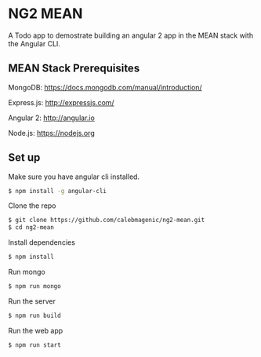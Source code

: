 # NG2 MEAN

A Todo app to demostrate building an angular 2 app in the MEAN stack with the Angular CLI.

## MEAN Stack Prerequisites
MongoDB: https://docs.mongodb.com/manual/introduction/

Express.js: http://expressjs.com/

Angular 2: http://angular.io

Node.js: https://nodejs.org

## Set up
Make sure you have angular cli installed.
```bash
$ npm install -g angular-cli
```

Clone the repo
```bash
$ git clone https://github.com/calebmagenic/ng2-mean.git
$ cd ng2-mean
```

Install dependencies
```bash
$ npm install
```

Run mongo
```bash
$ npm run mongo
```

Run the server
```bash
$ npm run build
```

Run the web app
```bash
$ npm run start
```